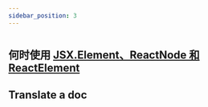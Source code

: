 ```yaml
---
sidebar_position: 3
---
```


# 


## 何时使用 [JSX.Element、ReactNode 和 ReactElement](https://stackoverflow.com/questions/58123398/when-to-use-jsx-element-vs-reactnode-vs-reactelement)

## Translate a doc